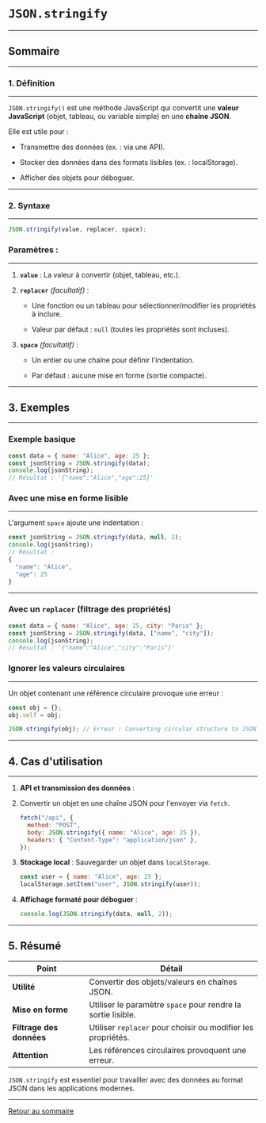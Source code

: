 # `JSON.stringify`

---

## Sommaire

---

### 1. Définition

---

`JSON.stringify()` est une méthode JavaScript qui convertit une **valeur JavaScript** (objet, tableau, ou variable simple) en une **chaîne JSON**.

Elle est utile pour :

- Transmettre des données (ex. : via une API).

- Stocker des données dans des formats lisibles (ex. : localStorage).

- Afficher des objets pour déboguer.

---

### 2. Syntaxe

---

```javascript
JSON.stringify(value, replacer, space);
```

### Paramètres :

---

1. **`value`** : La valeur à convertir (objet, tableau, etc.).

2. **`replacer`** *(facultatif)* :

   - Une fonction ou un tableau pour sélectionner/modifier les propriétés à inclure.
   
   - Valeur par défaut : `null` (toutes les propriétés sont incluses).
   
3. **`space`** *(facultatif)* :

   - Un entier ou une chaîne pour définir l'indentation.
   
   - Par défaut : aucune mise en forme (sortie compacte).

---

## 3. Exemples

---

### Exemple basique

```javascript
const data = { name: "Alice", age: 25 };
const jsonString = JSON.stringify(data);
console.log(jsonString);
// Résultat : '{"name":"Alice","age":25}'
```

### Avec une mise en forme lisible

---

L'argument `space` ajoute une indentation :

```javascript
const jsonString = JSON.stringify(data, null, 2);
console.log(jsonString);
// Résultat :
{
  "name": "Alice",
  "age": 25
}
```

---

### Avec un `replacer` (filtrage des propriétés)

```javascript
const data = { name: "Alice", age: 25, city: "Paris" };
const jsonString = JSON.stringify(data, ["name", "city"]);
console.log(jsonString);
// Résultat : '{"name":"Alice","city":"Paris"}'
```

### Ignorer les valeurs circulaires

---

Un objet contenant une référence circulaire provoque une erreur :

```javascript
const obj = {};
obj.self = obj;

JSON.stringify(obj); // Erreur : Converting circular structure to JSON
```

---

## 4. Cas d'utilisation

---

1. **API et transmission des données** :

2. Convertir un objet en une chaîne JSON pour l'envoyer via `fetch`.

   ```javascript
   fetch("/api", {
     method: "POST",
     body: JSON.stringify({ name: "Alice", age: 25 }),
     headers: { "Content-Type": "application/json" },
   });
   ```
2. **Stockage local** : Sauvegarder un objet dans `localStorage`.

   ```javascript
   const user = { name: "Alice", age: 25 };
   localStorage.setItem("user", JSON.stringify(user));
   ```

3. **Affichage formaté pour déboguer** :
   ```javascript
   console.log(JSON.stringify(data, null, 2));
   ```

---

## 5. Résumé
| **Point**              | **Détail**                                                                 |
|------------------------|---------------------------------------------------------------------------|
| **Utilité**            | Convertir des objets/valeurs en chaînes JSON.                             |
| **Mise en forme**      | Utiliser le paramètre `space` pour rendre la sortie lisible.              |
| **Filtrage des données**| Utiliser `replacer` pour choisir ou modifier les propriétés.              |
| **Attention**          | Les références circulaires provoquent une erreur.                        |

`JSON.stringify` est essentiel pour travailler avec des données au format JSON dans les applications modernes.

---

[Retour au sommaire](#sommaire)
